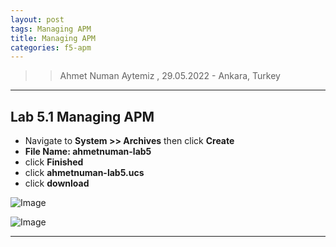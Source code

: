 ```yaml
---
layout: post
tags: Managing APM
title: Managing APM
categories: f5-apm
---
```


>> Ahmet Numan Aytemiz , 29.05.2022 - Ankara, Turkey

---

## Lab 5.1 Managing APM

- Navigate to **System >> Archives** then click **Create**
- **File Name: ahmetnuman-lab5**
- click **Finished**
- click **ahmetnuman-lab5.ucs**
- click **download**

![Image](/img/lab5-screen.png)

![Image](/img/lab5-download.png)

---


